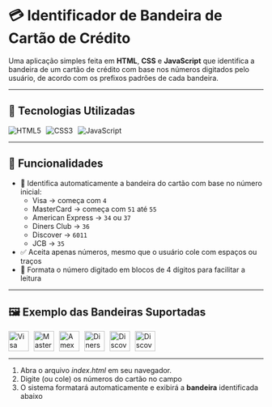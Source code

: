 # 💳 Identificador de Bandeira de Cartão de Crédito

Uma aplicação simples feita em **HTML**, **CSS** e **JavaScript** que identifica a bandeira de um cartão de crédito com base nos números digitados pelo usuário, de acordo com os prefixos padrões de cada bandeira.

---

## 🔧 Tecnologias Utilizadas

<div style="display:flex; gap:10px; align-items:center;">
  <img src="https://img.shields.io/badge/HTML5-E34F26?style=for-the-badge&logo=html5&logoColor=white" alt="HTML5">
  <img src="https://img.shields.io/badge/CSS3-1572B6?style=for-the-badge&logo=css3&logoColor=white" alt="CSS3">
  <img src="https://img.shields.io/badge/JavaScript-F7DF1E?style=for-the-badge&logo=javascript&logoColor=black" alt="JavaScript">
</div>

---

## 🎯 Funcionalidades

- 🧠 Identifica automaticamente a bandeira do cartão com base no número inicial:
  - Visa → começa com `4`
  - MasterCard → começa com `51` até `55`
  - American Express → `34` ou `37`
  - Diners Club → `36`
  - Discover → `6011`
  - JCB → `35`
- ✅ Aceita apenas números, mesmo que o usuário cole com espaços ou traços
- 🔢 Formata o número digitado em blocos de 4 dígitos para facilitar a leitura

---

## 🖼️ Exemplo das Bandeiras Suportadas

<div style="display:flex; gap:10px;">
  <img src="https://upload.wikimedia.org/wikipedia/commons/5/5e/Visa_Inc._logo.svg" alt="Visa" height="40"/>
  <img src="https://upload.wikimedia.org/wikipedia/commons/0/04/Mastercard-logo.png" alt="MasterCard" height="40"/>
  <img src="https://github.com/aaronfagan/svg-credit-card-payment-icons/raw/main/flat-rounded/amex.svg" alt="Amex" height="40"/>
  <img src="https://github.com/aaronfagan/svg-credit-card-payment-icons/raw/main/flat-rounded/diners.svg" alt="Diners" height="40"/>
  <img src="https://github.com/aaronfagan/svg-credit-card-payment-icons/raw/main/flat-rounded/discover.svg" alt="Discover" height="40"/>
  <img src="https://github.com/aaronfagan/svg-credit-card-payment-icons/raw/main/flat-rounded/elo.svg" alt="Discover" height="40"/>
</div>

---

1. Abra o arquivo *index.html* em seu navegador.
2. Digite (ou cole) os números do cartão no campo
3. O sistema formatará automaticamente e exibirá a **bandeira** identificada abaixo
